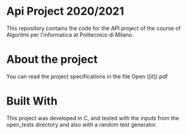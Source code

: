 # Api Project 2020/2021

This repository contains the code for the API project of the course of Algoritmi per l'informatica at Politecnico di Milano.

# About the project

You can read the project specifications in the file Open ([it]).pdf

# Built With

This project was developed in C, and tested with the inputs from the open_tests directory and also with a random test generator.
